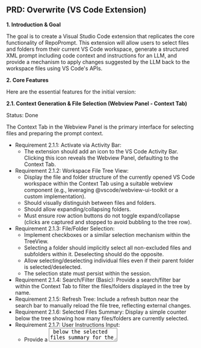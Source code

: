 ## PRD: Overwrite (VS Code Extension)

**1. Introduction & Goal**

The goal is to create a Visual Studio Code extension that replicates the core functionality of RepoPrompt. This extension will allow users to select files and folders from their current VS Code workspace, generate a structured XML prompt including code context and instructions for an LLM, and provide a mechanism to apply changes suggested by the LLM back to the workspace files using VS Code's APIs.

**2. Core Features**

Here are the essential features for the initial version:

**2.1. Context Generation & File Selection (Webview Panel - Context Tab)**

Status: Done

The Context Tab in the Webview Panel is the primary interface for selecting files and preparing the prompt context.

- Requirement 2.1.1: Activate via Activity Bar:
  - The extension should add an icon to the VS Code Activity Bar. Clicking this icon reveals the Webview Panel, defaulting to the Context Tab.
- Requirement 2.1.2: Workspace File Tree View:
  - Display the file and folder structure of the currently opened VS Code workspace within the Context Tab using a suitable webview component (e.g., leveraging @vscode/webview-ui-toolkit or a custom implementation).
  - Should visually distinguish between files and folders.
  - Should allow expanding/collapsing folders.
  - Must ensure row action buttons do not toggle expand/collapse (clicks are captured and stopped to avoid bubbling to the tree row).
- Requirement 2.1.3: File/Folder Selection:
  - Implement checkboxes or a similar selection mechanism within the TreeView.
  - Selecting a folder should implicitly select all non-excluded files and subfolders within it. Deselecting should do the opposite.
  - Allow selecting/deselecting individual files even if their parent folder is selected/deselected.
  - The selection state must persist within the session.
- Requirement 2.1.4: Search/Filter (Basic): Provide a search/filter bar within the Context Tab to filter the files/folders displayed in the tree by name.
- Requirement 2.1.5: Refresh Tree: Include a refresh button near the search bar to manually reload the file tree, reflecting external changes.
- Requirement 2.1.6: Selected Files Summary: Display a simple counter below the tree showing how many files/folders are currently selected.
- Requirement 2.1.7: User Instructions Input:
  - Provide a <textarea> below the selected files summary for the user's specific instructions (<user_instructions> tag content).
- Requirement 2.1.8: Copy to Clipboard Buttons (sticky footer):
  - Provide two actions side by side in the footer:
    - "Copy Context" — generates <file_map>, <file_contents>, and <user_instructions> and copies to clipboard.
    - "Copy Context + XML Instructions" — also includes <xml_formatting_instructions>.
  - Both buttons use vscode.env.clipboard.writeText.
  - The XML content is generated at copy time (not displayed).
- Requirement 2.1.9: Background Processing (No UI Display): The extension host must still implement the logic to:
  - Generate the <file_map> tag (hierarchical structure).
  - Read and format the content for <file_contents>.
  - Include the fixed <xml_formatting_instructions> when requested.
- Requirement 2.1.10: Double click on the selected files in the tree view should open the file in the editor.
  - Implement a double click handler on the tree view to open the selected file in the editor.
  - Row action buttons do not toggle folder expand/collapse; clicks are captured and stopped to avoid bubbling to the tree row.
- Requirement 2.1.11: Count and display token usage and surface a compact summary.
  - When a file is selected, count tokens per file and show counts in the tree (folders show summed counts).
  - The Context tab layout pins the User Instructions at the top and a footer at the bottom; only the file tree scrolls.
  - The footer shows a compact token summary (files, instructions, total, total+XML) and contains two actions side by side: “Copy Context” and “Copy Context + XML Instructions”.
- Requirement 2.1.12: Preserve the selection state when the webview is reopened.
  - When the webview is reopened, it should restore the previously selected files (use retainContextWhenHidden option in the webview options)
- Requirement 2.1.13: Multi-Root Workspace Support.
  - The extension must correctly handle VS Code workspaces with multiple root folders.
  - File Tree: The TreeView in the Context Tab should display a clear separation or grouping for each root folder in the workspace. For example, each root folder could be a top-level expandable item.
  - Path Resolution: All file paths (for selection, context generation, and applying changes) must be resolved correctly relative to their respective workspace folder. The generated <file_map> and <file> paths in the XML should reflect this, possibly by prefixing paths with the root folder name or using a scheme that uniquely identifies the root.
  - File Operations: All vscode.workspace.fs operations and vscode.workspace.applyEdit must target files within the correct workspace folder.
  - Selection Persistence: The selection state should be maintained correctly across multiple roots.
  - Search/Filter: The search/filter functionality should apply across all root folders
- Requirement 2.1.14: Allow exclude/include folder pattern (deprecated, moved to Setting Tab in requirement 2.3.0)
  - The extension should support a textarea below the user instructions textarea to allow the user to input the exclude folder pattern.
  - The exclude folder pattern is a simple text file with one pattern per line, similar to the .gitignore file, which is used to exclude files and folders from the file tree.
  - The include folder pattern is a simple text file with one pattern per line, similar to the .gitignore file, which is used to always include files and folders from the file tree after a refresh.

**2.2. Applying LLM Changes (Webview Panel - Apply Tab)**

Status: Done

The Apply Tab in the Webview Panel is dedicated to applying changes suggested by the LLM.

- Requirement 2.2.1: AI Response Input: Provide a <textarea> in the Webview Panel for the user to paste the XML-formatted LLM response.
- Requirement 2.2.2: Parse LLM Response:
  - Implement logic (within the Webview or extension host) to parse the pasted XML, specifically looking for <file> tags and their path and action attributes.
  - Extract <search> and <content> blocks for modify actions.
  - Extract <content> blocks for create and rewrite actions.
- Requirement 2.2.3: Separate Preview and Apply Actions:
  - Preview: Opens native VS Code diffs without saving, comparing current workspace files to the computed “after” content from the XML.
    - Implementation notes: use `vscode.workspace.openTextDocument({ content })` to create in‑memory documents and execute `vscode.commands.executeCommand('vscode.diff', leftUri, rightUri, title)`.
    - Behaviors per action:
      - create: diff empty (left) → new content (right).
      - rewrite: original file (left; if missing, empty) → new content (right).
      - modify: original (left) → modified (right).
      - delete: original (left; if missing, empty) → empty (right).
      - rename: show a preview notification of the rename plan.
  - Apply: Writes changes to disk using VS Code APIs (see 2.2.4). Preview and Apply are independent; users may do either in any order.
- Requirement 2.2.4: Implement File Actions using VS Code API:
  - create: Use vscode.workspace.fs.writeFile to create a new file at the specified path with the provided <content>. Ensure directory creation if needed.
  - rewrite: Use vscode.workspace.fs.writeFile to replace the entire content of the file at the specified path with the provided <content>.
  - modify:
    - Use vscode.workspace.openTextDocument and getText to read the target file.
    - Find the exact block of text matching the <search> content (respect optional <occurrence> first | last | N).
    - Calculate the vscode.Range of the found block.
    - Create a vscode.WorkspaceEdit and use workspaceEdit.replace(fileUri, range, content) to stage the replacement.
    - Apply the change using vscode.workspace.applyEdit (undo/redo integration).
    - Handle errors: file not found, search block not found, multiple ambiguous matches.
  - delete: Use vscode.workspace.fs.delete to delete the file at the specified path. Use { recursive: true, useTrash: true } options for safety.
- Requirement 2.2.5: Feedback & Error Handling: Provide clear feedback via VS Code notifications and status updates within the Webview. Report success/failure for each action. For Preview, surface parse errors to the Apply tab and open no diffs.

**2.3. Setting (Webview Panel - Setting Tab)**

Status: In Progress

The setting tab in the webview panel is dedicated to setting the extension.

- Requirement 2.3.0: Move the Excluded folders textarea to the Setting Tab (Requirement 2.1.14)
- Requirement 2.3.1: Support reading .gitignore (checkbox)
- Requirement 2.3.2: Support enable/disable token usages per file

**3. User Interface (UI) / User Experience (UX)**

- Integration: Leverage standard VS Code UI components: Activity Bar, Webview Panel, Status Bar, Notifications, Command Palette.
- Layout:
  - Webview Panel (Tabs):
    - Context Tab: Combines file exploration/selection and context/instruction building.
    - Apply Tab: Applies changes from the LLM.
- Responsiveness: Use asynchronous operations (async/await) for all file system access and potentially long-running tasks (parsing, context generation) to keep the UI responsive. Use vscode.Progress API for long operations.
- Consistency: Follow VS Code UI/UX guidelines.

**4. Technical Considerations**

- Language: TypeScript (standard for VS Code extensions).
- Core API: vscode namespace (especially vscode.workspace, vscode.window, vscode.commands, vscode.Uri, vscode.TreeView, vscode.WebviewPanel, vscode.env).
- File System: Use vscode.workspace.fs for basic file operations (read, write, delete) and vscode.workspace.applyEdit with vscode.WorkspaceEdit for modifications to ensure integration with editor features (undo, dirty state).
- Webview Communication: Use webview.postMessage and extensionContext.webviewView.webview.onDidReceiveMessage / panel.webview.onDidReceiveMessage for communication between the Webview UI and the extension host logic.
- XML Parsing: Use a reliable JavaScript/Node.js XML parsing library (e.g., fast-xml-parser or standard DOMParser within the webview).
- State Management: Manage the state of selected files effectively (e.g., using extensionContext.workspaceState).

**5. Sample XML Output**

``````xml
<file_map>
/Users/minhthanh/Work/Side/overwrite
└── src
    ├── extension.ts
    └── fileExplorerWebviewProvider.ts

</file_map>
</sample-file-map>

<file_contents>
File: /Users/minhthanh/Work/Side/overwrite/src/extension.ts

```ts
import * as vscode from 'vscode'
import { FileExplorerWebviewProvider } from './fileExplorerWebviewProvider'
export function activate(context: vscode.ExtensionContext) {
 console.log('Congratulations, your extension "overwrite" is now active!')

 const provider = new FileExplorerWebviewProvider(context.extensionUri)
 context.subscriptions.push(
  vscode.window.registerWebviewViewProvider(
   FileExplorerWebviewProvider.viewType,
   provider,
  ),
 )
}
```

File: /Users/minhthanh/Work/Side/overwrite/src/fileExplorerWebviewProvider.ts
```ts
// The module 'vscode' contains the VS Code extensibility API
// Import the module and reference it with the alias vscode in your code below
import * as vscode from 'vscode'
import * as path from 'node:path'
import * as fs from 'node:fs/promises' // Use promises version of fs

// Define the structure expected by the vscode-tree component
interface VscodeTreeAction {
 icon: string
 actionId: string
 tooltip: string
}

interface VscodeTreeItem {
 label: string // File/Folder name
 value: string // Use relative path as the value
 subItems?: VscodeTreeItem[] // Children for folders
 open?: boolean // Default state for folders (optional)
 selected?: boolean // Selection state (optional)
 icons: {
  branch: string
  leaf: string
  open: string
 }
 // Add decorations based on VS Code Tree item structure
 decorations?: {
  badge?: string | number
  tooltip?: string
  iconPath?:
   | string
   | vscode.Uri
   | { light: string | vscode.Uri; dark: string | vscode.Uri }
  color?: string | vscode.ThemeColor
  // Any other properties the vscode-tree component might support for decorations
 }
 actions?: VscodeTreeAction[] // Actions for the item
}
```

</file_contents>

``````

**6. Updates**

- Tests: Added unit tests for file-explorer (RowActions, MiniActionButton, RowDecorations, TreeNode, FileExplorer selection flows).

